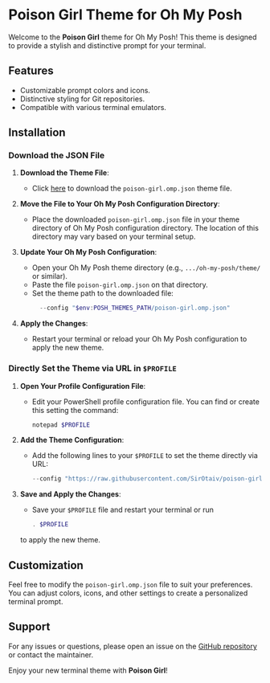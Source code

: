 # Poison Girl Theme for Oh My Posh

Welcome to the **Poison Girl** theme for Oh My Posh! This theme is designed to provide a stylish and distinctive prompt for your terminal.

## Features

- Customizable prompt colors and icons.
- Distinctive styling for Git repositories.
- Compatible with various terminal emulators.

## Installation

### Download the JSON File

1. **Download the Theme File**:
   - Click [here](https://raw.githubusercontent.com/SirOtaiv/poison-girl-theme/main/themes/poison-girl.omp.json) to download the `poison-girl.omp.json` theme file.

2. **Move the File to Your Oh My Posh Configuration Directory**:
   - Place the downloaded `poison-girl.omp.json` file in your theme directory of Oh My Posh configuration directory. The location of this directory may vary based on your terminal setup.

3. **Update Your Oh My Posh Configuration**:
   - Open your Oh My Posh theme directory (e.g., `.../oh-my-posh/theme/` or similar).
   - Paste the file `poison-girl.omp.json` on that directory.
   - Set the theme path to the downloaded file:
     ```powershell
       --config "$env:POSH_THEMES_PATH/poison-girl.omp.json"
     ```

4. **Apply the Changes**:
   - Restart your terminal or reload your Oh My Posh configuration to apply the new theme.

### Directly Set the Theme via URL in `$PROFILE`

1. **Open Your Profile Configuration File**:
   - Edit your PowerShell profile configuration file. You can find or create this setting the command:
     ```powershell
     notepad $PROFILE
     ```

2. **Add the Theme Configuration**:
   - Add the following lines to your `$PROFILE` to set the theme directly via URL:
     ```powershell
     --config "https://raw.githubusercontent.com/SirOtaiv/poison-girl-theme/main/themes/poison-girl.omp.json"
     ```

3. **Save and Apply the Changes**:
   - Save your `$PROFILE` file and restart your terminal or run 
     ``` powershell
     . $PROFILE
     ``` 
   to apply the new theme.

## Customization

Feel free to modify the `poison-girl.omp.json` file to suit your preferences. You can adjust colors, icons, and other settings to create a personalized terminal prompt.

## Support

For any issues or questions, please open an issue on the [GitHub repository](https://github.com/SirOtaiv/poison-girl-theme) or contact the maintainer.

Enjoy your new terminal theme with **Poison Girl**!

